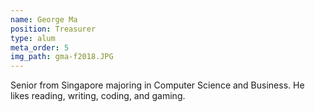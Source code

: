 ```yaml
---
name: George Ma
position: Treasurer
type: alum
meta_order: 5
img_path: gma-f2018.JPG
---
```

Senior from Singapore majoring in Computer Science and Business. He likes
reading, writing, coding, and gaming.
